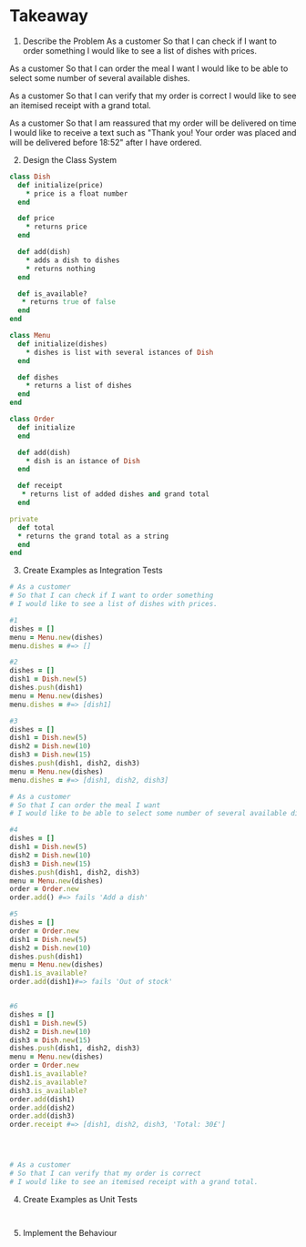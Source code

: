 # Takeaway

1. Describe the Problem
As a customer
So that I can check if I want to order something
I would like to see a list of dishes with prices.

As a customer
So that I can order the meal I want
I would like to be able to select some number of several available dishes.

As a customer
So that I can verify that my order is correct
I would like to see an itemised receipt with a grand total.

As a customer
So that I am reassured that my order will be delivered on time
I would like to receive a text such as "Thank you! Your order was placed and will be delivered before 18:52" after I have ordered.

2. Design the Class System
```ruby
class Dish
  def initialize(price)
    * price is a float number
  end

  def price
    * returns price
  end

  def add(dish)
    * adds a dish to dishes
    * returns nothing
  end

  def is_available?
   * returns true of false
  end
end

class Menu
  def initialize(dishes)
    * dishes is list with several istances of Dish
  end

  def dishes
    * returns a list of dishes
  end
end

class Order 
  def initialize 
  end

  def add(dish)
    * dish is an istance of Dish
  end

  def receipt
   * returns list of added dishes and grand total
  end

private
  def total
  * returns the grand total as a string 
  end
end

```

3. Create Examples as Integration Tests
```ruby
# As a customer
# So that I can check if I want to order something
# I would like to see a list of dishes with prices.

#1
dishes = []
menu = Menu.new(dishes) 
menu.dishes = #=> []

#2
dishes = []
dish1 = Dish.new(5)
dishes.push(dish1)
menu = Menu.new(dishes) 
menu.dishes = #=> [dish1]

#3
dishes = []
dish1 = Dish.new(5)
dish2 = Dish.new(10)
dish3 = Dish.new(15)
dishes.push(dish1, dish2, dish3)
menu = Menu.new(dishes) 
menu.dishes = #=> [dish1, dish2, dish3]

# As a customer
# So that I can order the meal I want
# I would like to be able to select some number of several available dishes.

#4
dishes = []
dish1 = Dish.new(5)
dish2 = Dish.new(10)
dish3 = Dish.new(15)
dishes.push(dish1, dish2, dish3)
menu = Menu.new(dishes) 
order = Order.new
order.add() #=> fails 'Add a dish'

#5
dishes = []
order = Order.new
dish1 = Dish.new(5)
dish2 = Dish.new(10)
dishes.push(dish1)
menu = Menu.new(dishes)
dish1.is_available?
order.add(dish1)#=> fails 'Out of stock'


#6
dishes = []
dish1 = Dish.new(5)
dish2 = Dish.new(10)
dish3 = Dish.new(15)
dishes.push(dish1, dish2, dish3)
menu = Menu.new(dishes) 
order = Order.new
dish1.is_available?
dish2.is_available?
dish3.is_available?
order.add(dish1)
order.add(dish2)
order.add(dish3)
order.receipt #=> [dish1, dish2, dish3, 'Total: 30£']




# As a customer
# So that I can verify that my order is correct
# I would like to see an itemised receipt with a grand total.


```

4. Create Examples as Unit Tests
```ruby



```



5. Implement the Behaviour
